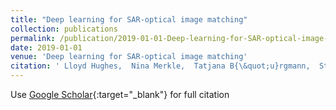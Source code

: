 ```yaml
---
title: "Deep learning for SAR-optical image matching"
collection: publications
permalink: /publication/2019-01-01-Deep-learning-for-SAR-optical-image-matching
date: 2019-01-01
venue: 'Deep learning for SAR-optical image matching'
citation: ' Lloyd Hughes,  Nina Merkle,  Tatjana B{\&quot;u}rgmann,  Stefan Auer,  Michael Schmitt, &quot;Deep learning for SAR-optical image matching.&quot; Deep learning for SAR-optical image matching, 2019.'
---
```

Use [Google Scholar](https://scholar.google.com/scholar?q=Deep+learning+for+SAR+optical+image+matching){:target="_blank"} for full citation